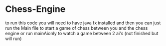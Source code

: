 # Chess-Engine
to run this code you will need to have java fx installed and then you can just run the Main file to start a game of chess between you and the chess engine or run mainAionly to watch a game between 2 ai's (not finished but will run)
